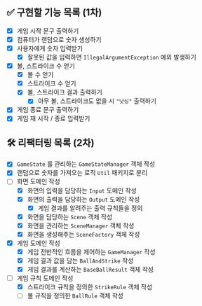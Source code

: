 ## ✅ 구현할 기능 목록 (1차)
- [x] 게임 시작 문구 출력하기
- [x] 컴퓨터가 랜덤으로 숫자 생성하기
- [x] 사용자에게 숫자 입력받기
  - [x] 잘못된 값을 입력하면 `IllegalArgumentException` 예외 발생하기
- [x] 볼, 스트라이크 수 얻기
  - [x] 볼 수 얻기
  - [x] 스트라이크 수 얻기 
  - [x] 볼, 스트라이크 결과 출력하기
    - [x] 아무 볼, 스트라이크도 없을 시 `"낫싱"` 출력하기 
- [x] 게임 종료 문구 출력하기
- [x] 게임 재 시작 / 종료 입력받기

## 🛠️ 리팩터링 목록 (2차)
- [x] `GameState` 를 관리하는 `GameStateManager` 객체 작성
- [x] 랜덤으로 숫자를 가져오는 로직 `Util` 패키지로 분리
- [ ] 화면 도메인 작성
  - [x] 화면의 입력을 담당하는 `Input` 도메인 작성
  - [x] 화면의 출력을 담당하는 `Output` 도메인 작성
    - [x] 게임 결과를 알려주는 출력 규칙들을 정의
  - [x] 화면을 담당하는 `Scene` 객체 작성
  - [x] 화면을 관리하는 `SceneManager` 객체 작성
  - [x] 화면을 생성해주는 `SceneFactory` 객체 작성
- [x] 게임 도메인 작성
  - [x] 게임 전반적인 흐름을 제어하는 `GameManager` 작성
  - [x] 게임 결과 값을 담는 `BallAndStrike` 작성
  - [x] 게임 결과를 계산하는 `BaseBallResult` 객체 작성
- [ ] 게임 규칙 도메인 작성
  - [x] 스트라이크 규칙을 정의한 `StrikeRule` 객체 작성 
  - [ ] 볼 규칙을 정의한 `BallRule` 객체 작성